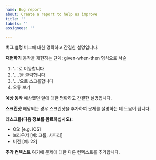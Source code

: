 ```yaml
---
name: Bug report
about: Create a report to help us improve
title: ''
labels: ''
assignees: ''

---
```


**버그 설명**
버그에 대한 명확하고 간결한 설명입니다.

**재현하기**
동작을 재현하는 단계:
given-when-then 형식으로 서술
1. '...'로 이동합니다
2. '....'을 클릭합니다
3. '....'으로 스크롤합니다
4. 오류 보기

**예상 동작**
예상했던 일에 대한 명확하고 간결한 설명입니다.

**스크린샷**
해당되는 경우 스크린샷을 추가하여 문제를 설명하는 데 도움이 됩니다.

**데스크톱(다음 정보를 완료하십시오):**
 - OS: [e.g. iOS]
 - 브라우저 [예: 크롬, 사파리]
 - 버전 [예: 22]


**추가 컨텍스트**
여기에 문제에 대한 다른 컨텍스트를 추가합니다.
